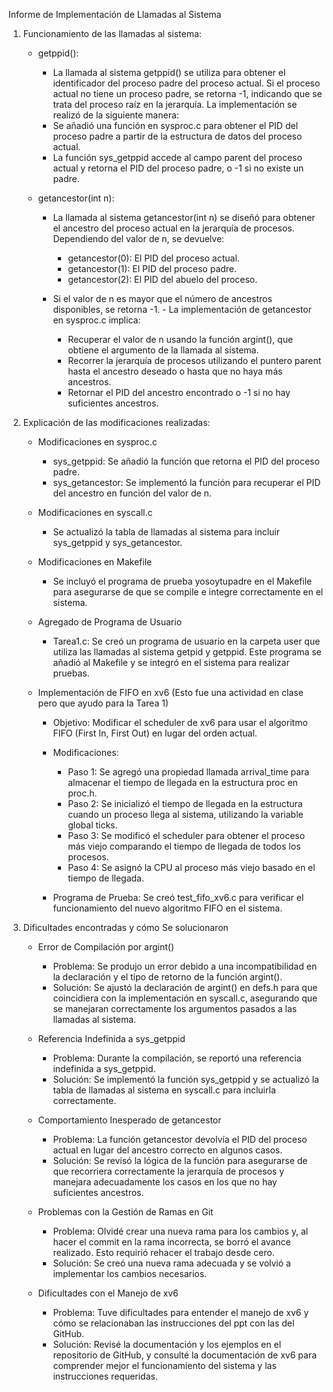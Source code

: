 Informe de Implementación de Llamadas al Sistema

1. Funcionamiento de las llamadas al sistema:
	- getppid():
		- La llamada al sistema getppid() se utiliza para obtener el identificador del proceso padre del proceso actual. Si el proceso actual no tiene un proceso padre, se retorna -1, indicando que se trata del proceso raíz en la jerarquía. La implementación se realizó de la siguiente manera:
		- Se añadió una función en sysproc.c para obtener el PID del proceso padre a partir de la estructura de datos del proceso actual.
		- La función sys_getppid accede al campo parent del proceso actual y retorna el PID del proceso padre, o -1 si no existe un padre.

	- getancestor(int n):
	
		- La llamada al sistema getancestor(int n) se diseñó para obtener el ancestro del proceso actual en la jerarquía de procesos. Dependiendo del valor de n, se devuelve:
		
			- getancestor(0): El PID del proceso actual.
			- getancestor(1): El PID del proceso padre.
			- getancestor(2): El PID del abuelo del proceso.
		
		- Si el valor de n es mayor que el número de ancestros disponibles, se retorna -1. - La implementación de getancestor en sysproc.c implica:
			- Recuperar el valor de n usando la función argint(), que obtiene el argumento de la llamada al sistema.
			- Recorrer la jerarquía de procesos utilizando el puntero parent hasta el ancestro deseado o hasta que no haya más ancestros.
			- Retornar el PID del ancestro encontrado o -1 si no hay suficientes ancestros.

2. Explicación de las modificaciones realizadas:

	- Modificaciones en sysproc.c

		- sys_getppid: Se añadió la función que retorna el PID del proceso padre.
		- sys_getancestor: Se implementó la función para recuperar el PID del ancestro en función del valor de n.

	- Modificaciones en syscall.c

		- Se actualizó la tabla de llamadas al sistema para incluir sys_getppid y sys_getancestor.

	- Modificaciones en Makefile

		- Se incluyó el programa de prueba yosoytupadre en el Makefile para asegurarse de que se compile e integre correctamente en el sistema.

	- Agregado de Programa de Usuario

		- Tarea1.c: Se creó un programa de usuario en la carpeta user que utiliza las llamadas al sistema getpid y getppid. Este programa se añadió al Makefile y se integró en el sistema para realizar pruebas.

	- Implementación de FIFO en xv6 (Esto fue una actividad en clase pero que ayudo para la Tarea 1)

		- Objetivo: Modificar el scheduler de xv6 para usar el algoritmo FIFO (First In, First Out) en lugar del orden actual.

		- Modificaciones:

			- Paso 1: Se agregó una propiedad llamada arrival_time para almacenar el tiempo de llegada en la estructura proc en proc.h.
			- Paso 2: Se inicializó el tiempo de llegada en la estructura cuando un proceso llega al sistema, utilizando la variable global ticks.
			- Paso 3: Se modificó el scheduler para obtener el proceso más viejo comparando el tiempo de llegada de todos los procesos.
			- Paso 4: Se asignó la CPU al proceso más viejo basado en el tiempo de llegada.
			
		- Programa de Prueba: Se creó test_fifo_xv6.c para verificar el funcionamiento del nuevo algoritmo FIFO en el sistema.

3. Dificultades encontradas y cómo Se solucionaron

	- Error de Compilación por argint()
		- Problema: Se produjo un error debido a una incompatibilidad en la declaración y el tipo de retorno de la función argint().
		- Solución: Se ajustó la declaración de argint() en defs.h para que coincidiera con la implementación en syscall.c, asegurando que se manejaran correctamente los argumentos pasados a las llamadas al sistema.

	- Referencia Indefinida a sys_getppid
		- Problema: Durante la compilación, se reportó una referencia indefinida a sys_getppid.
		- Solución: Se implementó la función sys_getppid y se actualizó la tabla de llamadas al sistema en syscall.c para incluirla correctamente.

	- Comportamiento Inesperado de getancestor
		- Problema: La función getancestor devolvía el PID del proceso actual en lugar del ancestro correcto en algunos casos.
		- Solución: Se revisó la lógica de la función para asegurarse de que recorriera correctamente la jerarquía de procesos y manejara adecuadamente los casos en los que no hay suficientes ancestros.

	- Problemas con la Gestión de Ramas en Git
		- Problema: Olvidé crear una nueva rama para los cambios y, al hacer el commit en la rama incorrecta, se borró el avance realizado. Esto requirió rehacer el trabajo desde cero.
		- Solución: Se creó una nueva rama adecuada y se volvió a implementar los cambios necesarios.

	- Dificultades con el Manejo de xv6
		- Problema: Tuve dificultades para entender el manejo de xv6 y cómo se relacionaban las instrucciones del ppt con las del GitHub.
		- Solución: Revisé la documentación y los ejemplos en el repositorio de GitHub, y consulté la documentación de xv6 para comprender mejor el funcionamiento del sistema y las instrucciones requeridas.